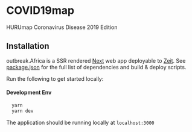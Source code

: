 # COVID19map

HURUmap Coronavirus Disease 2019 Edition

## Installation

outbreak.Africa is a SSR rendered [Next](https://nextjs.org/) web app deployable to [Zeit](https://zeit.co). See [package.json](./package.json) for the full list of dependencies and build & deploy scripts.

Run the following to get started locally:

#### Development Env

```sh
  yarn
  yarn dev
```

The application should be running locally at `localhost:3000`
